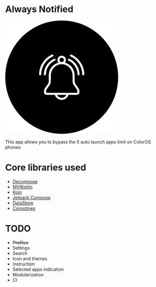# Always Notified

![App Icon](https://github.com/arttttt/AlwaysNotified/blob/master/resources/always_notified_icon.png)

This app allows you to bypass the 5 auto launch apps limit on ColorOS phones

# Core libraries used

* [Decompose](https://github.com/arkivanov/Decompose)
* [MVIKotlin](https://github.com/arkivanov/MVIKotlin)
* [Koin](https://github.com/InsertKoinIO/)
* [Jetpack Compose](https://developer.android.com/jetpack/compose)
* [DataStore](https://developer.android.com/jetpack/androidx/releases/datastore)
* [Coroutines](https://github.com/Kotlin/kotlinx.coroutines)

# TODO

* ~~Profiles~~
* Settings
* Search
* Icon and themes
* Instruction
* Selected apps indication
* Modularization
* CI
